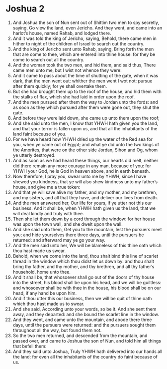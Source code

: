 ﻿# Joshua 2
1. And Joshua the son of Nun sent out of Shittim two men to spy secretly, saying, Go view the land, even Jericho. And they went, and came into an harlot’s house, named Rahab, and lodged there. 
2. And it was told the king of Jericho, saying, Behold, there came men in hither to night of the children of Israel to search out the country. 
3. And the king of Jericho sent unto Rahab, saying, Bring forth the men that are come to thee, which are entered into thine house: for they be come to search out all the country. 
4. And the woman took the two men, and hid them, and said thus, There came men unto me, but I wist not whence they were: 
5. And it came to pass about the time of shutting of the gate, when it was dark, that the men went out: whither the men went I wot not: pursue after them quickly; for ye shall overtake them. 
6. But she had brought them up to the roof of the house, and hid them with the stalks of flax, which she had laid in order upon the roof. 
7. And the men pursued after them the way to Jordan unto the fords: and as soon as they which pursued after them were gone out, they shut the gate. 
8.  And before they were laid down, she came up unto them upon the roof; 
9. And she said unto the men, I know that YHWH hath given you the land, and that your terror is fallen upon us, and that all the inhabitants of the land faint because of you. 
10. For we have heard how YHWH dried up the water of the Red sea for you, when ye came out of Egypt; and what ye did unto the two kings of the Amorites, that were on the other side Jordan, Sihon and Og, whom ye utterly destroyed. 
11. And as soon as we had heard these things, our hearts did melt, neither did there remain any more courage in any man, because of you: for YHWH your God, he is God in heaven above, and in earth beneath. 
12. Now therefore, I pray you, swear unto me by YHWH, since I have shewed you kindness, that ye will also shew kindness unto my father’s house, and give me a true token: 
13. And that ye will save alive my father, and my mother, and my brethren, and my sisters, and all that they have, and deliver our lives from death. 
14. And the men answered her, Our life for yours, if ye utter not this our business. And it shall be, when YHWH hath given us the land, that we will deal kindly and truly with thee. 
15. Then she let them down by a cord through the window: for her house was upon the town wall, and she dwelt upon the wall. 
16. And she said unto them, Get you to the mountain, lest the pursuers meet you; and hide yourselves there three days, until the pursuers be returned: and afterward may ye go your way. 
17. And the men said unto her, We will be blameless of this thine oath which thou hast made us swear. 
18. Behold, when we come into the land, thou shalt bind this line of scarlet thread in the window which thou didst let us down by: and thou shalt bring thy father, and thy mother, and thy brethren, and all thy father’s household, home unto thee. 
19. And it shall be, that whosoever shall go out of the doors of thy house into the street, his blood shall be upon his head, and we will be guiltless: and whosoever shall be with thee in the house, his blood shall be on our head, if any hand be upon him. 
20. And if thou utter this our business, then we will be quit of thine oath which thou hast made us to swear. 
21. And she said, According unto your words, so be it. And she sent them away, and they departed: and she bound the scarlet line in the window. 
22. And they went, and came unto the mountain, and abode there three days, until the pursuers were returned: and the pursuers sought them throughout all the way, but found them not. 
23.  So the two men returned, and descended from the mountain, and passed over, and came to Joshua the son of Nun, and told him all things that befell them: 
24. And they said unto Joshua, Truly YHWH hath delivered into our hands all the land; for even all the inhabitants of the country do faint because of us. 
